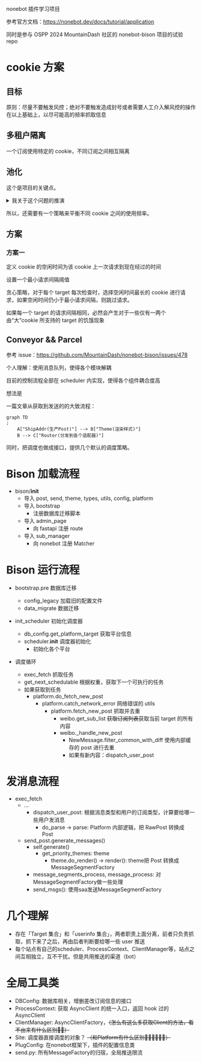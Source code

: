 nonebot 插件学习项目

参考官方文档：https://nonebot.dev/docs/tutorial/application

同时是参与 OSPP 2024 MountainDash 社区的 nonebot-bison 项目的试验 repo

# cookie 方案

## 目标

原则：尽量不要触发风控；绝对不要触发造成封号或者需要人工介入解风控的操作
在以上基础上，以尽可能高的频率抓取信息

## 多租户隔离

一个订阅使用特定的 cookie，不同订阅之间相互隔离

## 池化

这个是项目的关键点。

<details>
定义：

* 一次检查：检查内容是否有更新
* 一次请求：发出一次网络请求

<summary>我关于这个问题的推演</summary>

### 一对一

先从一个用户一个订阅说起，此时为一对一关系，有更新就推送。

### 多对一

其次是一个用户多个订阅，此时为多对一关系，也是有更新就推送。

### 一对多

再接着是多个用户一个订阅，此时为一对多关系。注意，此时不需要按照每个用户都去请求一次，因为订阅的 target 是同一个，所以获取到的内容也是一样的，所以一次检查只需要请求一次。

### 多对多

最后是多个用户多个订阅，这个产生了问题，用户的订阅列表可以和其他用户不一样。也就是就说，不同的订阅列表之间存在交集和差集。但是，如果只考虑一个用户，那还是多对一关系。反过来，如果只考虑一个订阅，那还是一对多关系，所以同上。

所以，一个订阅一次检测请求一次，内容有更新，就推送给所有已订阅该 target 的用户。

## Cookie

这个时候再引入 cookie

前提：获取订阅消息需要 cookie，用户让 bot 托管 cookie，代向平台请求

### 一对多

直接从多个用户一个订阅开始

首先，因为请求需要 cookie，所以先只有上传了 cookie 的用户可以使用。按照上面的思路，一对多关系一次检查请求一次，而我手上有很多用户的 cookie，所以我可以对 cookie 使用轮序策略，减少被风控的可能。

但是，既然我们 bot 可以获得信息，而复制信息又没有额外的花费，所以我们其实也可以把订阅到的信息发送给没有上传 cookie 的用户。

所以，最终是。用户集合中部分用户上传 cookie，形成 cookie 池，每次请求从 cookie 池中选择后进行请求，当检测到内容有更新时发送给所有已订阅用户。

### 多对多

问题逐渐棘手起来了

可以按照前面的思路，对每一个 target 进行分析，就还是一对多关系，同时对每一个 target 建立一个 cookie 池，每次请求从对应 target 的 cookie 池中选择 cookie 进行请求。

这里要注意到，同一个 cookie 可以请求到不同的受限信息，比如说我可以关注很多仅粉丝可见的人，这就又形成了一个多对一关系。

那这样子，cookie 不能够绑定在 target 上，而是应该绑定在用户上，然后让用户选择该 cookie 支持哪一些 target。

但是不同的用户的关注列表是有差别的，所以不同 cookie 支持访问的不同 target 还是不一样的，而我们又允许用户不上传 cookie 就可以订阅某些受限的 target。所以 cookie 支持的 target 是用户订阅的 target 的一个子集。

### 问题

那么，假象一个由多个用户和多个 target 组成的多对多场景，在其他量不变的情况下，我的某一个 cookie 支持的 target 越多，是不是意味着我这个 cookie 被选择去进行请求的概率就越大。

而请求越多，受到风控的可能也越大。

</details>

所以，还需要有一个策略来平衡不同 cookie 之间的使用频率。

## 方案

### 方案一

定义 cookie 的空闲时间为该 cookie 上一次请求到现在经过的时间

设置一个最小请求间隔阈值

贪心策略，对于每个 target 每次检查时，选择空闲时间最长的 cookie 进行请求，如果空闲时间仍小于最小请求间隔，则跳过请求。

如果每一个 target 的请求间隔相同，必然会产生对于一些仅有一两个由“大”cookie 所支持的 target 的饥饿现象

## Conveyor && Parcel

参考 issue：https://github.com/MountainDash/nonebot-bison/issues/478

个人理解：使用消息队列，使得各个模块解耦

目前的控制流程全部在 scheduler 内实现，使得各个组件耦合度高

想法是

一篇文章从获取到发送的的大致流程：

```mermaid
graph TD
;
    A["ShipAddr(生产Post)"] --> B["Theme(渲染样式)"]
    B --> C["Router(分发到各个适配器)"]
```

同时，把调度也做成接口，提供几个默认的调度策略。

# Bison 加载流程
* bison/__init__
  * 导入 post, send, theme, types, utils, config, platform
  * 导入 bootstrap
    * 注册数据库迁移脚本
  * 导入 admin_page
    * 向 fastapi 注册 route
  * 导入 sub_manager
    * 向 nonebot 注册 Matcher

# Bison 运行流程
* bootstrap.pre 数据库迁移
  * config_legacy 加载旧的配置文件
  * data_migrate 数据迁移
* init_scheduler 初始化调度器
  * db_config.get_platform_target 获取平台信息
  * scheduler.__init__ 调度器初始化
    * 初始化各个平台

* 调度循环
  * exec_fetch 抓取任务
  * get_next_schedulable 根据权重，获取下一个可执行的任务
  * 如果获取到任务
    * platform.do_fetch_new_post 
      * platform.catch_network_error 网络错误的 utils
        * platform.fetch_new_post 抓取并去重
          * weibo.get_sub_list ~~获取订阅列表~~获取当前 target 的所有内容
          * weibo._handle_new_post 
            * NewMessage.filter_common_with_diff 使用内部缓存的 post 进行去重
            * 如果有新内容：dispatch_user_post




# 发消息流程
* exec_fetch
  * ...
    * dispatch_user_post: 根据消息类型和用户的订阅类型，计算要给哪一些用户发消息
      * do_parse -> parse: Platform 内部逻辑，把 RawPost 转换成 Post
  * send_post.generate_messages()
    * self.generate()
      * get_priority_themes: theme
        * theme.do_render() -> render(): theme把 Post 转换成 MessageSegmentFactory
    * message_segments_process, message_process: 对MessageSegmentFactory做一些处理
    * send_msgs(): 使用saa发送MessageSegmentFactory


# 几个理解
* 存在「Target 集合」和「userinfo 集合」，两者职责上面分离，前者只负责抓取，抓下来了之后，再由后者判断要给哪一些 user 推送
* 每个站点有自己的scheduler、ProcessContext、ClientManager等，站点之间互相独立，互不干扰。但是共用推送的渠道（bot）

# 全局工具类
* DBConfig: 数据库相关，增删差改订阅信息的接口
* ProcessContext: 获取 AsyncClient 的统一入口，返回 hook 过的 AsyncClient
* ClientManager:  AsyncClientFactory，~~（怎么有这么多获取Client的方法，看不出来有什么区别😵‍💫）~~
* Site: 调度器直接调度的对象？ ~~（和Platform有什么区别😵‍💫😵‍💫😵‍💫）~~
* PlugConfig: 在nonebot框架下，插件的配置信息类
* send.py: 所有MessageFactory的归宿，全局推送限流














